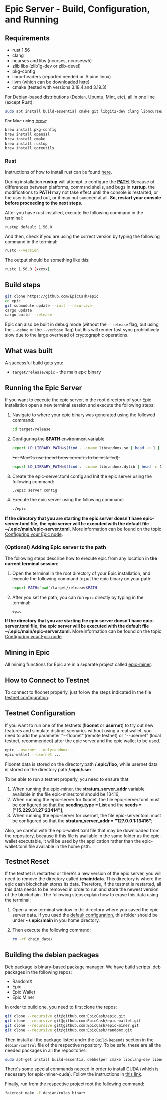 # Epic Server - Build, Configuration, and Running

## Requirements

- rust 1.56
- clang
- ncurses and libs (ncurses, ncursesw5)
- zlib libs (zlib1g-dev or zlib-devel)
- pkg-config
- linux-headers (reported needed on Alpine linux)
- llvm (which can be downloaded [here](https://github.com/llvm/llvm-project/releases))
- cmake (tested with versions 3.18.4 and 3.19.3)

For Debian-based distributions (Debian, Ubuntu, Mint, etc), all in one line
(except Rust):

```sh
sudo apt install build-essential cmake git libgit2-dev clang libncurses5-dev libncursesw5-dev zlib1g-dev pkg-config llvm
```

For Mac using [brew](https://brew.sh):

```sh
brew install pkg-config
brew install openssl
brew install cmake
brew install rustup
brew install coreutils
```

### Rust

Instructions of how to install rust can be found
[here](https://www.rust-lang.org/tools/install).

During installation **rustup** will attempt to configure the
[**PATH**](https://en.wikipedia.org/wiki/PATH_(variable)). Because of
differences between platforms, command shells, and bugs in **rustup**, the
modifications to **PATH** may not take effect until the console is restarted, or
the user is logged out, or it may not succeed at all. **So, restart your console
before proceeding to the next steps.**

After you have rust installed, execute the following command in the terminal:

```sh
rustup default 1.56.0
```

And then, check if you are using the correct version by typing the following
command in the terminal:

```sh
rustc --version
```

The output should be something like this:

```sh
rustc 1.56.0 (xxxxx)
```


## Build steps

```sh
git clone https://github.com/EpicCash/epic
cd epic
git submodule update --init --recursive
cargo update
cargo build --release
```

Epic can also be built in debug mode (without the `--release` flag, but using
the `--debug` or the `--verbose` flag) but this will render fast sync
prohibitively slow due to the large overhead of cryptographic operations.

## What was built

A successful build gets you:

- `target/release/epic` - the main epic binary

## Running the Epic Server

If you want to execute the epic server, in the root directory of your Epic
installation open a new terminal session and execute the following steps:

1. Navigate to where your epic binary was generated using the followed command:

   ```sh
   cd target/release
   ```

2. <s>Configuring the **$PATH** environment variable</s>


   ```sh
   export LD_LIBRARY_PATH=$(find . -iname librandomx.so | head -n 1 | xargs dirname | xargs realpath)
   ```

   <s>For MacOs use (need brew coreutils to be installed):</s>

   ```sh
   export LD_LIBRARY_PATH=$(find . -iname librandomx.dylib | head -n 1 | xargs dirname | xargs realpath)
   ```
   
   
3. Create the epic-server.toml config and Init the epic server using the following command:
   ```sh
   ./epic server config
   ```
4. Execute the epic server using the following command:

   ```sh
   ./epic
   ```

**If the directory that you are starting the epic server doesn't have
**epic-server.toml** file, the epic server will be executed with the default
file **~/.epic/main/epic-server.toml**.** More information can be found on the
topic [Configuring your Epic node](./running.org#epic_config_default).

### (Optional) Adding Epic server to the path

The following steps describe how to execute epic from any location in **the
current terminal session**:

1. Open the terminal in the root directory of your Epic installation, and
   execute the following command to put the epic binary on your path:

   ```sh
   export PATH=`pwd`/target/release:$PATH
   ```

2. After you set the path, you can run `epic` directly by typing in the
   terminal:

   ```sh
   epic
   ```

**If the directory that you are starting the epic server doesn't have
**epic-server.toml** file, the epic server will be executed with the default
file **~/.epic/main/epic-server.toml**.** More information can be found on the
topic [Configuring your Epic node](./running.org#epic_config_default).

## Mining in Epic

All mining functions for Epic are in a separate project called
[epic-miner](https://gitlab.com/epiccash/epic-miner).

<a id="testnet_reset"></a>

## How to Connect to Testnet

To connect to floonet properly, just follow the steps indicated in the file [testnet configuration](https://github.com/EpicCash/epic/blob/master/doc/testnet_configuration.md).

## Testnet Configuration

If you want to run one of the testnets (**floonet** or **usernet**) to try out new features and simulate distinct scenarios without using a real wallet, you need to add the parameter "--floonet" (remote testnet) or "--usernet" (local testnet, recommended) after the epic server and the epic wallet to be used.

   ```sh
   epic --usernet --onlyrandomx...
   epic-wallet --usernet ...
   ```
   
Floonet data is stored on the directory path **<HOME>/.epic/floo**, while usernet data is stored on the directory path **<HOME>/.epic/user**.

To be able to run a testnet properly, you need to ensure that:

1. When running the epic-miner, the **stratum_server_addr** variable available in the file epic-miner.toml should be 13416;
2. When running the epic-server for floonet, the file epic-server.toml must be configured so that the **seeding_type = List** and the **seeds = ["15.229.31.27:23414"]**;
3. When running the epic-server for usernet, the file epic-server.toml must be configured so that the **stratum_server_addr = "127.0.0.1:13416"**;

Also, be careful with the epic-wallet.toml file that may be downloaded from the repository, because if this file is available in the same folder as the epic-wallet executable, 
it will be used by the application rather than the epic-wallet.toml file available in the home path.
   
## Testnet Reset

If the testnet is restarted or there's a new version of the epic server, you
will need to remove the directory called **/chain/data**. This directory is
where the epic cash blockchain stores its data. Therefore, if the testnet is
restarted, all this data needs to be removed in order to run and store the
newest version of the blockchain. The following steps explain how to erase this
data using the terminal:

1. Open a new terminal window in the directory where you saved the epic server
   data. If you used the
   [default configuration](./running.org#epic_config_default), this folder
   should be under **~/.epic/main** in you home directory.
2. Then execute the following command:

   ```sh
   rm -rf chain_data/
   ```

## Building the debian packages

Deb package is binary-based package manager. We have build scripts .deb packages
in the following repos:

- RandomX
- Epic
- Epic Wallet
- Epic Miner

In order to build one, you need to first clone the repos:

```sh
git clone --recursive git@github.com:EpicCash/epic.git
git clone --recursive git@github.com:EpicCash/epic-wallet.git
git clone --recursive git@github.com:EpicCash/epic-miner.git
git clone --recursive git@github.com:EpicCash/randomx.git
```

Then install all the package listed under the `Build-Depends` section in the
`debian/control` file of the respective repository. To be safe, these are all
the needed packages in all the repositories:

```sh
sudo apt-get install build-essential debhelper cmake libclang-dev libncurses5-dev clang libncursesw5-dev cargo rustc opencl-headers libssl-dev pkg-config ocl-icd-opencl-dev
```

There's some special commands needed in order to install CUDA (which is
necessary for epic-miner-cuda). Follow the instructions in
[this link](https://developer.nvidia.com/cuda-downloads?target_os=Linux&target_arch=x86_64&target_distro=Ubuntu&target_version=1810&target_type=deblocal).

Finally, run from the respective project root the following command:

```sh
fakeroot make -f debian/rules binary
```